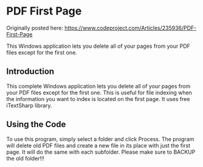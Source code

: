 # PDF First Page

Originally posted here:
https://www.codeproject.com/Articles/235936/PDF-First-Page

This Windows application lets you delete all of your pages from your PDF files except for the first one.

## Introduction
This complete Windows application lets you delete all of your pages from your PDF files except for the first one. 
This is useful for file indexing when the information you want to index is located on the first page. It uses free iTextSharp library.

## Using the Code
To use this program, simply select a folder and click Process. The program will delete old PDF files and create a new file in its place with just the first page. 
It will do the same with each subfolder. Please make sure to BACKUP the old folder!!!

